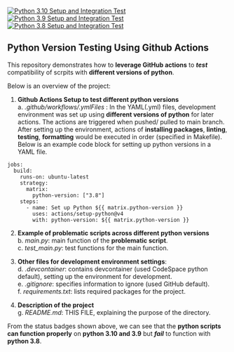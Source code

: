 [![Python 3.10 Setup and Integration Test](https://github.com/nogibjj/VersionTest_YCLiu/actions/workflows/TestPython310.yml/badge.svg)](https://github.com/nogibjj/VersionTest_YCLiu/actions/workflows/TestPython310.yml)
[![Python 3.9 Setup and Integration Test](https://github.com/nogibjj/VersionTest_YCLiu/actions/workflows/TestPython39.yml/badge.svg)](https://github.com/nogibjj/VersionTest_YCLiu/actions/workflows/TestPython39.yml)
[![Python 3.8 Setup and Integration Test](https://github.com/nogibjj/VersionTest_YCLiu/actions/workflows/TestPython38.yml/badge.svg)](https://github.com/nogibjj/VersionTest_YCLiu/actions/workflows/TestPython38.yml)

## Python Version Testing Using Github Actions

This repository demonstrates how to **leverage GitHub actions** to _**test**_ compatibility of scrpits with **different versions of python**.

Below is an overview of the project:

1. **Github Actions Setup to test different python versions**
  <br>a. _.github/workflows/.ymlFiles_ : In the YAML(.yml) files, development environment was set up using **different versions of python** for later actions. The actions are triggered when pushed/ pulled to main branch. After setting up the environment, actions of **installing packages**, **linting**, **testing**, **formatting** would be executed in order (specified in Makefile). Below is an example code block for setting up python versions in a YAML file.

```
jobs:
  build:
    runs-on: ubuntu-latest
    strategy:
      matrix:
        python-version: ["3.8"]
    steps:
      - name: Set up Python ${{ matrix.python-version }}
        uses: actions/setup-python@v4
        with: python-version: ${{ matrix.python-version }}
```
2. **Example of problematic scripts across different python versions**
   <br>b. _main.py_: main function of the **problematic script**.
   <br>c. _test_main.py_: test functions for the main function.

3. **Other files for development environment settings**:
  <br>d. _.devcontainer_: contains devcontainer (used CodeSpace python default), setting up the environment for development.
  <br>e. _.gitignore_: specifies information to ignore (used GitHub default).
  <br>f. _requirements.txt_: lists required packages for the project.

4. **Description of the project**
   <br>g. _README.md_: THIS FILE, explaining the purpose of the directory.

From the status badges shown above, we can see that the **python scripts can function properly** on **python 3.10 and 3.9** but _**fail**_ to function with **python 3.8**.

